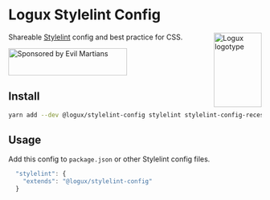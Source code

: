 # Logux Stylelint Config

<img align="right" width="95" height="148" title="Logux logotype"
     src="https://logux.io/branding/logotype.svg">

Shareable [Stylelint] config and best practice for CSS.

[Stylelint]: https://stylelint.io/
[Logux]: https://logux.io/

<a href="https://evilmartians.com/?utm_source=logux-stylelint">
  <img src="https://evilmartians.com/badges/sponsored-by-evil-martians.svg"
       alt="Sponsored by Evil Martians" width="236" height="54">
</a>

## Install

```sh
yarn add --dev @logux/stylelint-config stylelint stylelint-config-recess-order stylelint-config-standard stylelint-order
```


## Usage

Add this config to `package.json` or other Stylelint config files.

```js
  "stylelint": {
    "extends": "@logux/stylelint-config"
  }
```
